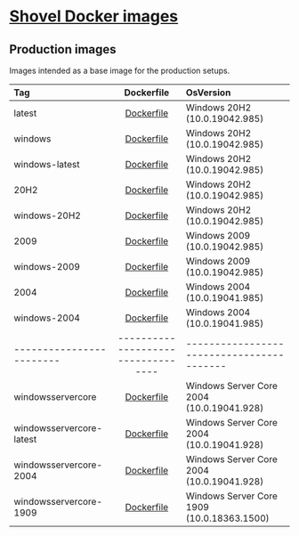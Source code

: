 # [Shovel Docker images](https://hub.docker.com/u/shovelinstaller)

## Production images

Images intended as a base image for the production setups.

<!-- https://hub.docker.com/_/microsoft-windows -->
<!-- https://hub.docker.com/_/microsoft-powershell -->
<!-- ./ https://github.com/Ash258/Scoop-Dockers/blob/ -->

| Tag                      |             Dockerfile             | OsVersion                                  |
| :----------------------- | :--------------------------------: | :----------------------------------------- |
| latest                   | [Dockerfile](./windows/Dockerfile) | Windows 20H2 (10.0.19042.985)              |
| windows                  | [Dockerfile](./windows/Dockerfile) | Windows 20H2 (10.0.19042.985)              |
| windows-latest           | [Dockerfile](./windows/Dockerfile) | Windows 20H2 (10.0.19042.985)              |
| 20H2                     | [Dockerfile](./windows/Dockerfile) | Windows 20H2 (10.0.19042.985)              |
| windows-20H2             | [Dockerfile](./windows/Dockerfile) | Windows 20H2 (10.0.19042.985)              |
| 2009                     | [Dockerfile](./windows/Dockerfile) | Windows 2009 (10.0.19042.985)              |
| windows-2009             | [Dockerfile](./windows/Dockerfile) | Windows 2009 (10.0.19042.985)              |
| 2004                     | [Dockerfile](./windows/Dockerfile) | Windows 2004 (10.0.19041.985)              |
| windows-2004             | [Dockerfile](./windows/Dockerfile) | Windows 2004 (10.0.19041.985)              |
| ------------------------ | ---------------------------------- | -----------------------------------------  |
| windowsservercore        | [Dockerfile](./windows/Dockerfile) | Windows Server Core 2004 (10.0.19041.928)  |
| windowsservercore-latest | [Dockerfile](./windows/Dockerfile) | Windows Server Core 2004 (10.0.19041.928)  |
| windowsservercore-2004   | [Dockerfile](./windows/Dockerfile) | Windows Server Core 2004 (10.0.19041.928)  |
| windowsservercore-1909   | [Dockerfile](./windows/Dockerfile) | Windows Server Core 1909 (10.0.18363.1500) |

<!--
## Development images

Images for local development and testing behaviour on multiple OS versions or Excavator execution
 -->
